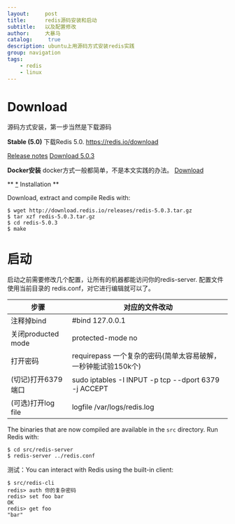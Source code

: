 ```yaml
---
layout:     post
title:      redis源码安装和启动
subtitle:   以及配置修改
author:     大暴马
catalog: 	 true
description: ubuntu上用源码方式安装redis实践
group: navigation
tags:
    - redis
    - linux
---
```


# Download

源码方式安装，第一步当然是下载源码

**Stable (5.0)**
下载Redis 5.0. https://redis.io/download

[Release notes](https://raw.githubusercontent.com/antirez/redis/5.0/00-RELEASENOTES) [Download 5.0.3](http://download.redis.io/releases/redis-5.0.3.tar.gz)


**Docker安装**
docker方式一般都简单，不是本文实践的办法。
[Download](https://hub.docker.com/_/redis/)


** [*](#installation)  Installation **

Download, extract and compile Redis with:

```
$ wget http://download.redis.io/releases/redis-5.0.3.tar.gz
$ tar xzf redis-5.0.3.tar.gz
$ cd redis-5.0.3
$ make
```

# 启动
启动之前需要修改几个配置，让所有的机器都能访问你的redis-server.
配置文件使用当前目录的 redis.conf，对它进行编辑就可以了。

 步骤|对应的文件改动
 ----|----
 注释掉bind|#bind 127.0.0.1
 关闭producted mode |protected-mode no
 打开密码|requirepass 一个复杂的密码(简单太容易破解，一秒钟能试验150k个)
 (切记)打开6379端口|sudo iptables -I INPUT -p tcp --dport 6379 -j ACCEPT
 (可选)打开log file | logfile /var/logs/redis.log
 
 
The binaries that are now compiled are available in the
`src`
directory. Run Redis with:

```
$ cd src/redis-server
$ redis-server ../redis.conf
```

测试：You can interact with Redis using the built-in client:

```
$ src/redis-cli
redis> auth 你的复杂密码
redis> set foo bar
OK
redis> get foo
"bar"
```